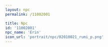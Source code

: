 ```yaml
---
layout: npc
permalink: /11002001

title: Npc
id: '11002001'
npc_name: 'Erin'
icon_url: 'portrait/npc/02010021_rumi_p.png'
---
```

